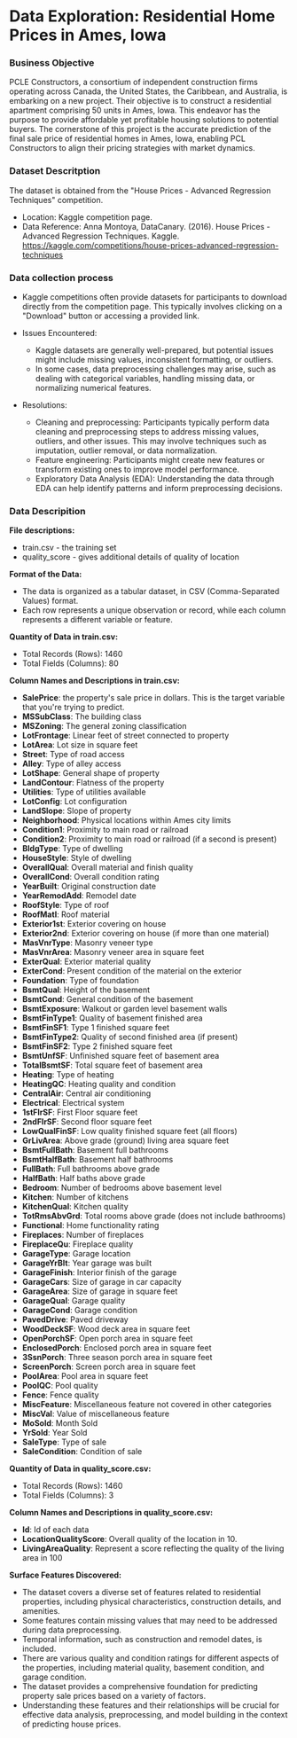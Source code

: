 # Data Exploration: Residential Home Prices in Ames, Iowa

### Business Objective

PCLE Constructors, a consortium of independent construction firms operating across Canada, the United States, the Caribbean, and Australia, is embarking on a new project. Their objective is to construct a residential apartment comprising 50 units in Ames, Iowa. This endeavor has the purpose to provide affordable yet profitable housing solutions to potential buyers. The cornerstone of this project is the accurate prediction of the final sale price of residential homes in Ames, Iowa, enabling PCL Constructors to align their pricing strategies with market dynamics.
### Dataset Descritption

The dataset is obtained from the "House Prices - Advanced Regression Techniques" competition.
- Location: Kaggle competition page.
- Data Reference: Anna Montoya, DataCanary. (2016). House Prices - Advanced Regression Techniques. Kaggle.
https://kaggle.com/competitions/house-prices-advanced-regression-techniques

### Data collection process
- Kaggle competitions often provide datasets for participants to download directly from the competition page. This typically involves clicking on a "Download" button or accessing a provided link.

- Issues Encountered: 
  - Kaggle datasets are generally well-prepared, but potential issues might include missing values, inconsistent formatting, or outliers.
  - In some cases, data preprocessing challenges may arise, such as dealing with categorical variables, handling missing data, or normalizing numerical features.

- Resolutions:
  - Cleaning and preprocessing: Participants typically perform data cleaning and preprocessing steps to address missing values, outliers, and other issues. This may involve techniques such as imputation, outlier removal, or data normalization.
  - Feature engineering: Participants might create new features or transform existing ones to improve model performance.
  - Exploratory Data Analysis (EDA): Understanding the data through EDA can help identify patterns and inform preprocessing decisions.

### Data Descripition
**File descriptions:**
* train.csv - the training set
* quality_score - gives additional details of quality of location 

**Format of the Data:**

* The data is organized as a tabular dataset, in CSV (Comma-Separated Values) format.
* Each row represents a unique observation or record, while each column represents a different variable or feature.

**Quantity of Data in train.csv:**

* Total Records (Rows): 1460
* Total Fields (Columns): 80

**Column Names and Descriptions in train.csv:**
* **SalePrice**: the property's sale price in dollars. This is the target variable that you're trying to predict.
* **MSSubClass**: The building class
* **MSZoning**: The general zoning classification
* **LotFrontage**: Linear feet of street connected to property
* **LotArea**: Lot size in square feet
* **Street**: Type of road access
* **Alley**: Type of alley access
* **LotShape**: General shape of property
* **LandContour**: Flatness of the property
* **Utilities**: Type of utilities available
* **LotConfig**: Lot configuration
* **LandSlope**: Slope of property
* **Neighborhood**: Physical locations within Ames city limits
* **Condition1**: Proximity to main road or railroad
* **Condition2**: Proximity to main road or railroad (if a second is present)
* **BldgType**: Type of dwelling
* **HouseStyle**: Style of dwelling
* **OverallQual**: Overall material and finish quality
* **OverallCond**: Overall condition rating
* **YearBuilt**: Original construction date
* **YearRemodAdd**: Remodel date
* **RoofStyle**: Type of roof
* **RoofMatl**: Roof material
* **Exterior1st**: Exterior covering on house
* **Exterior2nd**: Exterior covering on house (if more than one material)
* **MasVnrType**: Masonry veneer type
* **MasVnrArea**: Masonry veneer area in square feet
* **ExterQual**: Exterior material quality
* **ExterCond**: Present condition of the material on the exterior
* **Foundation**: Type of foundation
* **BsmtQual**: Height of the basement
* **BsmtCond**: General condition of the basement
* **BsmtExposure**: Walkout or garden level basement walls
* **BsmtFinType1**: Quality of basement finished area
* **BsmtFinSF1**: Type 1 finished square feet
* **BsmtFinType2**: Quality of second finished area (if present)
* **BsmtFinSF2**: Type 2 finished square feet
* **BsmtUnfSF**: Unfinished square feet of basement area
* **TotalBsmtSF**: Total square feet of basement area
* **Heating**: Type of heating
* **HeatingQC**: Heating quality and condition
* **CentralAir**: Central air conditioning
* **Electrical**: Electrical system
* **1stFlrSF**: First Floor square feet
* **2ndFlrSF**: Second floor square feet
* **LowQualFinSF**: Low quality finished square feet (all floors)
* **GrLivArea**: Above grade (ground) living area square feet
* **BsmtFullBath**: Basement full bathrooms
* **BsmtHalfBath**: Basement half bathrooms
* **FullBath**: Full bathrooms above grade
* **HalfBath**: Half baths above grade
* **Bedroom**: Number of bedrooms above basement level
* **Kitchen**: Number of kitchens
* **KitchenQual**: Kitchen quality
* **TotRmsAbvGrd**: Total rooms above grade (does not include bathrooms)
* **Functional**: Home functionality rating
* **Fireplaces**: Number of fireplaces
* **FireplaceQu**: Fireplace quality
* **GarageType**: Garage location
* **GarageYrBlt**: Year garage was built
* **GarageFinish**: Interior finish of the garage
* **GarageCars**: Size of garage in car capacity
* **GarageArea**: Size of garage in square feet
* **GarageQual**: Garage quality
* **GarageCond**: Garage condition
* **PavedDrive**: Paved driveway
* **WoodDeckSF**: Wood deck area in square feet
* **OpenPorchSF**: Open porch area in square feet
* **EnclosedPorch**: Enclosed porch area in square feet
* **3SsnPorch**: Three season porch area in square feet
* **ScreenPorch**: Screen porch area in square feet
* **PoolArea**: Pool area in square feet
* **PoolQC**: Pool quality
* **Fence**: Fence quality
* **MiscFeature**: Miscellaneous feature not covered in other categories
* **MiscVal**: Value of miscellaneous feature
* **MoSold**: Month Sold
* **YrSold**: Year Sold
* **SaleType**: Type of sale
* **SaleCondition**: Condition of sale

**Quantity of Data in quality_score.csv:**

* Total Records (Rows): 1460
* Total Fields (Columns): 3

**Column Names and Descriptions in quality_score.csv:**
* **Id**: Id of each data
* **LocationQualityScore**: Overall quality of the location in 10.
* **LivingAreaQuality**: Represent a score reflecting the quality of the living area in 100


**Surface Features Discovered:**
* The dataset covers a diverse set of features related to residential properties, including physical characteristics, construction details, and amenities.
* Some features contain missing values that may need to be addressed during data preprocessing.
* Temporal information, such as construction and remodel dates, is included.
* There are various quality and condition ratings for different aspects of the properties, including material quality, basement condition, and garage condition.
* The dataset provides a comprehensive foundation for predicting property sale prices based on a variety of factors.
* Understanding these features and their relationships will be crucial for effective data analysis, preprocessing, and model building in the context of predicting house prices.
